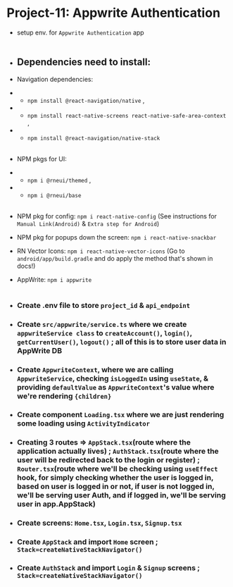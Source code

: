 # Project-11: Appwrite Authentication
- setup env. for `Appwrite Authentication` app
<br><br>

- ## Dependencies need to install:
- Navigation dependencies:
- - `npm install @react-navigation/native` ,
- - `npm install react-native-screens react-native-safe-area-context` ,
- - `npm install @react-navigation/native-stack` <br><br>

- NPM pkgs for UI:
- - `npm i @rneui/themed` ,
- - `npm i @rneui/base` <br><br>

- NPM pkg for config:  `npm i react-native-config` (See instructions for `Manual Link(Android)` & `Extra step for Android`)

- NPM pkg for popups down the screen: `npm i react-native-snackbar`

- RN Vector Icons: `npm i react-native-vector-icons` (Go to `android/app/build.gradle` and do apply the method that's shown in docs!)

- AppWrite: `npm i appwrite` <br><br>

- ### Create .env file to store `project_id` & `api_endpoint`

- ### Create `src/appwrite/service.ts` where we create `appwriteService class` to `createAccount()`, `login()`, `getCurrentUser()`, `logout()` ; all of this is to store user data in AppWrite DB

- ### Create `AppwriteContext`, where we are calling `AppwriteService`, checking `isLoggedIn` using `useState`, & providing `defaultValue` as `AppwriteContext`'s value where we're rendering `{children}`

- ### Create component `Loading.tsx` where we are just rendering some loading using `ActivityIndicator`

- ### Creating 3 routes => `AppStack.tsx`(route where the application actually lives) ; `AuthStack.tsx`(route where the user will be redirected back to the login or register) ; `Router.tsx`(route where we'll be checking using `useEffect` hook, for simply checking whether the user is logged in, based on user is logged in or not, if user is not logged in, we'll be serving user Auth, and if logged in, we'll be serving user in app.AppStack)

- ### Create screens: `Home.tsx`, `Login.tsx`, `Signup.tsx`

- ### Create `AppStack` and import `Home` screen ; `Stack=createNativeStackNavigator()`

- ### Create `AuthStack` and import `Login` & `Signup` screens ; `Stack=createNativeStackNavigator()`